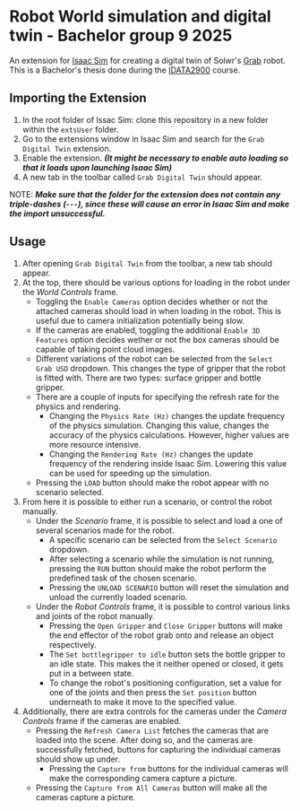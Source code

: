 # Robot World simulation and digital twin - Bachelor group 9 2025

An extension for [Isaac Sim](https://developer.nvidia.com/isaac/sim) for creating a digital twin of Solwr's [Grab](https://solwr.com/products/grab) robot. This is a Bachelor's thesis done during the [IDATA2900](https://www.ntnu.edu/studies/courses/IDATA2900#tab=omEmnet) course.

## Importing the Extension

1. In the root folder of Issac Sim: clone this repository in a new folder within the `extsUser` folder.
2. Go to the extensions window in Isaac Sim and search for the `Grab Digital Twin` extension.
3. Enable the extension. ***(It might be necessary to enable auto loading so that it loads upon launching Isaac Sim)***
4. A new tab in the toolbar called `Grab Digital Twin` should appear.

NOTE: ***Make sure that the folder for the extension does not contain any triple-dashes (`---`), since these will cause an error in Isaac Sim and make the import unsuccessful.***

## Usage

1. After opening `Grab Digital Twin` from the toolbar, a new tab should appear.
2. At the top, there should be various options for loading in the robot under the *World Controls* frame.
    - Toggling the `Enable Cameras` option decides whether or not the attached cameras should load in when loading in the robot. This is useful due to camera initialization potentially being slow.
    - If the cameras are enabled, toggling the additional `Enable 3D Features` option decides wether or not the box cameras should be capable of taking point cloud images.
    - Different variations of the robot can be selected from the `Select Grab USD` dropdown. This changes the type of gripper that the robot is fitted with. There are two types: surface gripper and bottle gripper.
    - There are a couple of inputs for specifying the refresh rate for the physics and rendering.
        - Changing the `Physics Rate (Hz)` changes the update frequency of the physics simulation. Changing this value, changes the accuracy of the physics calculations. However, higher values are more resource intensive.
        - Changing the `Rendering Rate (Hz)` changes the update frequency of the rendering inside Isaac Sim. Lowering this value can be used for speeding up the simulation.
    - Pressing the `LOAD` button should make the robot appear with no scenario selected.
3. From here it is possible to either run a scenario, or control the robot manually.
    - Under the *Scenario* frame, it is possible to select and load a one of several scenarios made for the robot.
        - A specific scenario can be selected from the `Select Scenario` dropdown.
        - After selecting a scenario while the simulation is not running, pressing the `RUN` button should make the robot perform the predefined task of the chosen scenario.
        - Pressing the `UNLOAD SCENARIO` button will reset the simulation and unload the currently loaded scenario.
    - Under the *Robot Controls* frame, it is possible to control various links and joints of the robot manually.
        - Pressing the `Open Gripper` and `Close Gripper` buttons will make the end effector of the robot grab onto and release an object respectively.
        - The `Set bottlegripper to idle` button sets the bottle gripper to an idle state. This makes the it neither opened or closed, it gets put in a between state.
        - To change the robot's positioning configuration, set a value for one of the joints and then press the `Set position` button underneath to make it move to the specified value.
4. Additionally, there are extra controls for the cameras under the *Camera Controls* frame if the cameras are enabled.
    - Pressing the `Refresh Camera List` fetches the cameras that are loaded into the scene. After doing so, and the cameras are successfully fetched, buttons for capturing the individual cameras should show up under.
        - Pressing the `Capture from` buttons for the individual cameras will make the corresponding camera capture a picture.
    - Pressing the `Capture from All Cameras` button will make all the cameras capture a picture.
